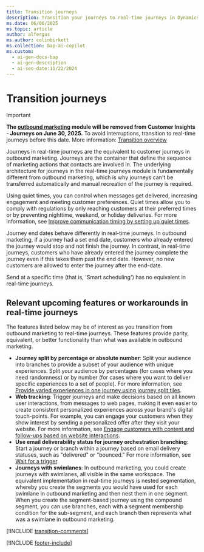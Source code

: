 ```yaml
---
title: Transition journeys
description: Transition your journeys to real-time journeys in Dynamics 365 Customer Insights - Journeys. Follow our guide to ensure a smooth transition.
ms.date: 06/06/2025
ms.topic: article
author: alfergus
ms.author: colinbirkett
ms.collection: bap-ai-copilot
ms.custom:
  - ai-gen-docs-bap
  - ai-gen-description
  - ai-seo-date:11/22/2024
---
```


# Transition journeys

> [!IMPORTANT]
> **The [outbound marketing](user-guide.md) module will be removed from Customer Insights - Journeys on June 30, 2025.** To avoid interruptions, transition to real-time journeys before this date. More information: [Transition overview](transition-overview.md)

Journeys in real-time journeys are the equivalent to customer journeys in outbound marketing. Journeys are the container that define the sequence of marketing actions that contacts are involved in. The underlying architecture for journeys in the real-time journeys module is fundamentally different from outbound marketing, which is why journeys can't be transferred automatically and manual recreation of the journey is required.

Using quiet times, you can control when messages get delivered, increasing engagement and meeting customer preferences. Quiet times allow you to comply with regulations by only reaching customers at their preferred times or by preventing nighttime, weekend, or holiday deliveries. For more information, see [Improve communication timing by setting up quiet times](real-time-marketing-quiet-times.md).

Journey end dates behave differently in real-time journeys. In outbound marketing, if a journey had a set end date, customers who already entered the journey would stop and not finish the journey. In contrast, in real-time journeys, customers who have already entered the journey complete the journey even if this takes them past the end date. However, no new customers are allowed to enter the journey after the end-date.
 
Send at a specific time (that is, 'Smart scheduling') has no equivalent in real-time journeys. 

## Relevant upcoming features or workarounds in real-time journeys

The features listed below may be of interest as you transition from outbound marketing to real-time journeys. These features provide parity, equivalent, or better functionality than what was available in outbound marketing.

- **Journey split by percentage or absolute number**: Split your audience into branches to provide a subset of your audience with unique experiences. Split your audience by percentages (for cases where you need randomness) or by number (for cases where you want to deliver specific experiences to a set of people). For more information, see [Provide varied experiences in one journey using journey split tiles](/dynamics365/release-plan/2023wave2/marketing/dynamics365-marketing/provide-varied-experiences-one-journey-using-journey-split-tiles).
- **Web tracking**: Trigger journeys and make decisions based on all known user interactions, from messages to web pages, making it even easier to create consistent personalized experiences across your brand's digital touch-points. For example, you can engage your customers when they show interest by sending a personalized offer after they visit your website. For more information, see [Engage customers with content and follow-ups based on website interactions](/dynamics365/release-plan/2023wave2/marketing/dynamics365-marketing/engage-customers-content-follow-ups-based-website-interactions).
- **Use email deliverability status for journey orchestration branching**: Start a journey or branch within a journey based on email delivery statuses, such as "delivered" or "bounced." For more information, see [Wait for a trigger](add-action.md#wait-for-a-trigger).
- **Journeys with swimlanes**: In outbound marketing, you could create journeys with swimlanes, all visible in the same workspace. The equivalent implementation in real-time journeys is nested segmentation, whereby you create the segments you would have used for each swimlane in outbound marketing and then nest them in one segment. When you create the segment-based journey using the compound segment, you can use branches, each with a segment membership condition for the sub-segment, and each branch then represents what was a swimlane in outbound marketing. 

[!INCLUDE [transition-comments](./includes/transition-comments.md)]

[!INCLUDE [footer-include](./includes/footer-banner.md)]
